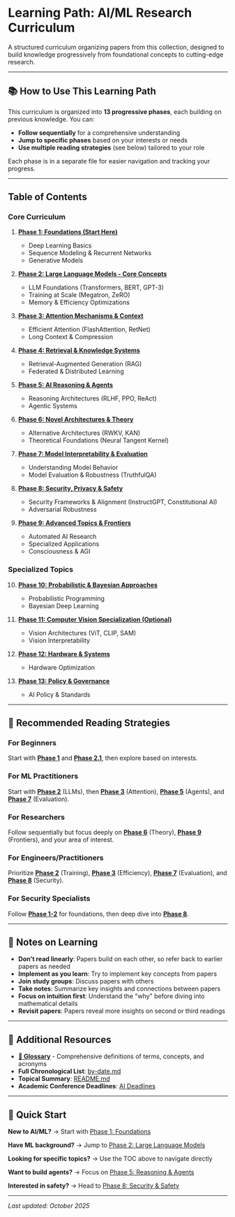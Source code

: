 # Learning Path: AI/ML Research Curriculum

A structured curriculum organizing papers from this collection, designed to build knowledge progressively from foundational concepts to cutting-edge research.

---

## 📚 How to Use This Learning Path

This curriculum is organized into **13 progressive phases**, each building on previous knowledge. You can:

- **Follow sequentially** for a comprehensive understanding
- **Jump to specific phases** based on your interests or needs
- **Use multiple reading strategies** (see below) tailored to your role

Each phase is in a separate file for easier navigation and tracking your progress.

---

## Table of Contents

### Core Curriculum

1. **[Phase 1: Foundations (Start Here)](learning/phase-01-foundations.md)**
   - Deep Learning Basics
   - Sequence Modeling & Recurrent Networks
   - Generative Models

2. **[Phase 2: Large Language Models - Core Concepts](learning/phase-02-llms.md)**
   - LLM Foundations (Transformers, BERT, GPT-3)
   - Training at Scale (Megatron, ZeRO)
   - Memory & Efficiency Optimizations

3. **[Phase 3: Attention Mechanisms & Context](learning/phase-03-attention.md)**
   - Efficient Attention (FlashAttention, RetNet)
   - Long Context & Compression

4. **[Phase 4: Retrieval & Knowledge Systems](learning/phase-04-retrieval.md)**
   - Retrieval-Augmented Generation (RAG)
   - Federated & Distributed Learning

5. **[Phase 5: AI Reasoning & Agents](learning/phase-05-reasoning.md)**
   - Reasoning Architectures (RLHF, PPO, ReAct)
   - Agentic Systems

6. **[Phase 6: Novel Architectures & Theory](learning/phase-06-architectures.md)**
   - Alternative Architectures (RWKV, KAN)
   - Theoretical Foundations (Neural Tangent Kernel)

7. **[Phase 7: Model Interpretability & Evaluation](learning/phase-07-interpretability.md)**
   - Understanding Model Behavior
   - Model Evaluation & Robustness (TruthfulQA)

8. **[Phase 8: Security, Privacy & Safety](learning/phase-08-security.md)**
   - Security Frameworks & Alignment (InstructGPT, Constitutional AI)
   - Adversarial Robustness

9. **[Phase 9: Advanced Topics & Frontiers](learning/phase-09-advanced.md)**
   - Automated AI Research
   - Specialized Applications
   - Consciousness & AGI

### Specialized Topics

10. **[Phase 10: Probabilistic & Bayesian Approaches](learning/phase-10-probabilistic.md)**
    - Probabilistic Programming
    - Bayesian Deep Learning

11. **[Phase 11: Computer Vision Specialization (Optional)](learning/phase-11-vision.md)**
    - Vision Architectures (ViT, CLIP, SAM)
    - Vision Interpretability

12. **[Phase 12: Hardware & Systems](learning/phase-12-hardware.md)**
    - Hardware Optimization

13. **[Phase 13: Policy & Governance](learning/phase-13-policy.md)**
    - AI Policy & Standards

---

## 🎯 Recommended Reading Strategies

### For Beginners
Start with **[Phase 1](learning/phase-01-foundations.md)** and **[Phase 2.1](learning/phase-02-llms.md#21-llm-foundations)**, then explore based on interests.

### For ML Practitioners
Start with **[Phase 2](learning/phase-02-llms.md)** (LLMs), then **[Phase 3](learning/phase-03-attention.md)** (Attention), **[Phase 5](learning/phase-05-reasoning.md)** (Agents), and **[Phase 7](learning/phase-07-interpretability.md)** (Evaluation).

### For Researchers
Follow sequentially but focus deeply on **[Phase 6](learning/phase-06-architectures.md)** (Theory), **[Phase 9](learning/phase-09-advanced.md)** (Frontiers), and your area of interest.

### For Engineers/Practitioners
Prioritize **[Phase 2](learning/phase-02-llms.md)** (Training), **[Phase 3](learning/phase-03-attention.md)** (Efficiency), **[Phase 7](learning/phase-07-interpretability.md)** (Evaluation), and **[Phase 8](learning/phase-08-security.md)** (Security).

### For Security Specialists
Follow **[Phase 1-2](learning/phase-01-foundations.md)** for foundations, then deep dive into **[Phase 8](learning/phase-08-security.md)**.

---

## 📖 Notes on Learning

- **Don't read linearly**: Papers build on each other, so refer back to earlier papers as needed
- **Implement as you learn**: Try to implement key concepts from papers
- **Join study groups**: Discuss papers with others
- **Take notes**: Summarize key insights and connections between papers
- **Focus on intuition first**: Understand the "why" before diving into mathematical details
- **Revisit papers**: Papers reveal more insights on second or third readings

---

## 🔗 Additional Resources

- **[📖 Glossary](learning/glossary.md)** - Comprehensive definitions of terms, concepts, and acronyms
- **Full Chronological List**: [by-date.md](by-date.md)
- **Topical Summary**: [README.md](README.md)
- **Academic Conference Deadlines**: [AI Deadlines](https://aideadlin.es/?sub=ML,CV,CG,NLP,RO,SP,DM,AP,KR,HCI)

---

## 🚀 Quick Start

**New to AI/ML?** → Start with [Phase 1: Foundations](learning/phase-01-foundations.md)

**Have ML background?** → Jump to [Phase 2: Large Language Models](learning/phase-02-llms.md)

**Looking for specific topics?** → Use the TOC above to navigate directly

**Want to build agents?** → Focus on [Phase 5: Reasoning & Agents](learning/phase-05-reasoning.md)

**Interested in safety?** → Head to [Phase 8: Security & Safety](learning/phase-08-security.md)

---

*Last updated: October 2025*
